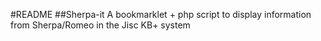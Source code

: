 #README
##Sherpa-it
A bookmarklet + php script to display information from Sherpa/Romeo in the Jisc KB+ system